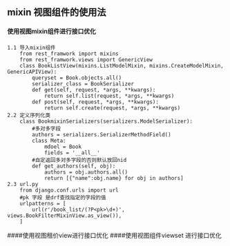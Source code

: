 ## mixin 视图组件的使用法
  #### 使用视图mixin组件进行接口优化
    1.1 导入mixin组件
        from rest_framwork import mixins
        from rest_framwork.views import GenericView 
        class BookListView(mixins.ListModelMixin, mixins.CreateModelMixin, GenericAPIView):
            queryset = Book.objects.all()
            serializer_class = BookSerializer
            def get(self, request, *args, **kwargs):
                return self.list(request, *args, **kwargs)
            def post(self, request, *args, **kwargs):
                return self.create(request, *args, **kwargs)
    2.2 定义序列化类
        class BookmixinSerializers(serializers.ModelSerializer):
            #多对多字段
            authors = serializers.SerializerMethodField()
            class Meta:
                mdoel = Book
                fields = '__all__'
            #自定返回多对多字段的否则默认放回nid
            def get_authors(self, obj):
                authors = obj.authors.all()
                return [{"name":obj.name} for obj in authors]
    2.3 url.py
        from django.conf.urls import url
        #pk 字段 是drf查找指定的字段的值
        urlpatterns = [
            url(r'/book_list/(?P<pk>\d+)', views.BookFilterMixinView.as_view()),
        ]
        
                
                
  ####使用视图租价view进行接口优化
  ####使用视图组件viewset 进行接口优化
    

 
